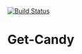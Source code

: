 [![Build Status](https://travis-ci.org/kpecmuk/Get-Candy.svg?branch=master)](https://travis-ci.org/kpecmuk/Get-Candy)

# Get-Candy

